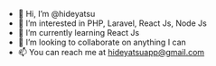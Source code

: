 - 👋 Hi, I’m @hideyatsu
- 👀 I’m interested in PHP, Laravel, React Js, Node Js
- 🌱 I’m currently learning React Js
- 💞️ I’m looking to collaborate on anything I can
- 📫 You can reach me at hideyatsuapp@gmail.com

<!---
hideyatsu/hideyatsu is a ✨ special ✨ repository because its `README.md` (this file) appears on your GitHub profile.
You can click the Preview link to take a look at your changes.
--->
